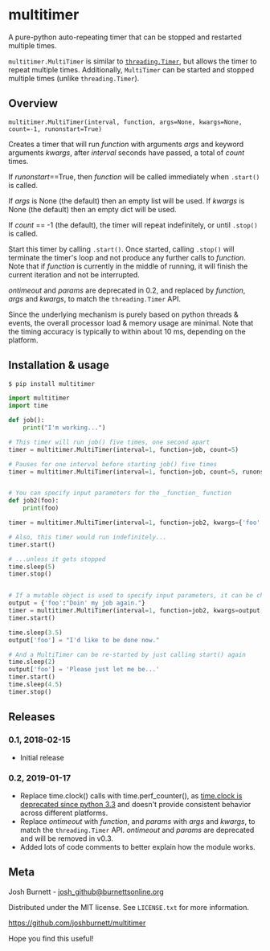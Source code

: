 # multitimer

A pure-python auto-repeating timer that can be stopped and restarted multiple times.  

`multitimer.MultiTimer` is similar to
[`threading.Timer`](https://docs.python.org/3/library/threading.html#timer-objects),
but allows the timer to repeat multiple times.  Additionally, `MultiTimer` can be started and
stopped multiple times (unlike `threading.Timer`).

## Overview

`multitimer.MultiTimer(interval, function, args=None, kwargs=None, count=-1, runonstart=True)`

Creates a timer that will run _function_ with arguments _args_ and keyword
arguments _kwargs_, after _interval_ seconds have passed, a total of _count_ times.

If _runonstart_==True, then _function_ will be called immediately when `.start()` is called.

If _args_ is None (the default) then an empty list will be used. If _kwargs_ is None (the
default) then an empty dict will be used.

If _count_ == -1 (the default), the timer will repeat indefinitely, or until `.stop()`
is called.

Start this timer by calling `.start()`.  Once started, calling `.stop()` will terminate the
timer's loop and not produce any further calls to _function_. Note that if _function_ is
currently in the middle of running, it will finish the current iteration and not be interrupted.

_ontimeout_ and _params_ are deprecated in 0.2, and replaced by _function_, _args_
and _kwargs_, to match the `threading.Timer` API.
    
Since the underlying mechanism is purely based on python threads & events, the overall processor
load & memory usage are minimal.  Note that the timing accuracy is typically to within about 10 ms,
depending on the platform.


## Installation & usage

```bash
$ pip install multitimer
```

```python
import multitimer
import time

def job():
	print("I'm working...")

# This timer will run job() five times, one second apart
timer = multitimer.MultiTimer(interval=1, function=job, count=5)

# Pauses for one interval before starting job() five times
timer = multitimer.MultiTimer(interval=1, function=job, count=5, runonstart=False)


# You can specify input parameters for the _function_ function
def job2(foo):
	print(foo)

timer = multitimer.MultiTimer(interval=1, function=job2, kwargs={'foo':"I'm still working..."})

# Also, this timer would run indefinitely...
timer.start()

# ...unless it gets stopped
time.sleep(5)
timer.stop()


# If a mutable object is used to specify input parameters, it can be changed after starting the timer
output = {'foo':"Doin' my job again."}
timer = multitimer.MultiTimer(interval=1, function=job2, kwargs=output, count=5)
timer.start()

time.sleep(3.5)
output['foo'] = "I'd like to be done now."

# And a MultiTimer can be re-started by just calling start() again
time.sleep(2)
output['foo'] = 'Please just let me be...'
timer.start()
time.sleep(4.5)
timer.stop()
```

Releases
--------

### 0.1, 2018-02-15

* Initial release

### 0.2, 2019-01-17

* Replace time.clock() calls with time.perf_counter(), as [time.clock is deprecated since python 3.3](https://docs.python.org/3/library/time.html#time.clock) and doesn't provide consistent behavior across different platforms.
* Replace _ontimeout_ with _function_, and _params_ with _args_ and _kwargs_, to match the `threading.Timer` API.
_ontimeout_ and _params_ are deprecated and will be removed in v0.3.
* Added lots of code comments to better explain how the module works. 

Meta
----

Josh Burnett - josh_github@burnettsonline.org

Distributed under the MIT license. See `LICENSE.txt` for more information.

<https://github.com/joshburnett/multitimer>

Hope you find this useful!